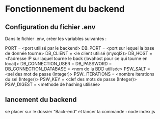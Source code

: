 # Fonctionnement du backend

## Configuration du fichier .env

Dans le fichier .env, créer les variables suivantes :

PORT = <port utilisé par le backend>
DB_PORT = <port sur lequel la base de donnée tourne>
DB_CLIENT = <le client utilisé (mysql2)>
DB_HOST = <l'adresse IP sur laquel tourne le back (lovahost pour ce qui tourne en local)>
DB_CONNECTION_USER = <username utilisateur de la BDD>
DB_PASSWORD = <mot de passe utilisateur de la BDD>
DB_CONNECTION_DATABASE = <nom de la BDD utilisée>
PSW_SALT = <sel des mot de passe (Integer)>
PSW_ITERATIONS = <nombre iterations du sel (Integer)>
PSW_KEY = <clef des mots de passe (Integer)>
PSW_DIGEST = <methode de hashing utilisée>

## lancement du backend

se placer sur le dossier "Back-end" et lancer la commande :
node index.js
